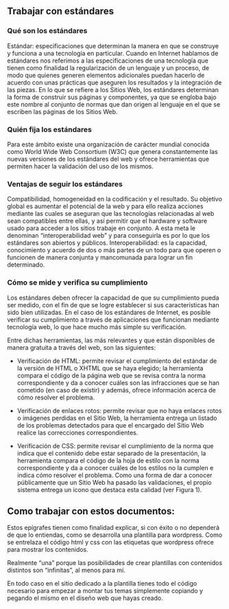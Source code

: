 ## Trabajar con estándares ##

### Qué son los estándares ###
Estándar: especificaciones que determinan la manera en que se construye y funciona a una tecnología en particular.
Cuando en Internet hablamos de estándares nos referimos a las especificaciones de una tecnología que tienen como finalidad la regularización de un lenguaje y un proceso, de modo que quienes generen elementos adicionales puedan hacerlo de acuerdo con unas prácticas que aseguren los resultados y la integración de las piezas.
En lo que se refiere a los Sitios Web, los estándares determinan la forma de construir sus páginas y componentes, ya que se engloba bajo este nombre al conjunto de normas que dan origen al lenguaje en el que se escriben las páginas de los Sitios Web.

### Quién fija los estándares ###
Para este ámbito existe una organización de carácter mundial conocida como World Wide Web Consortium (W3C) que genera constantemente las nuevas versiones de los estándares del web y ofrece herramientas que permiten hacer la validación del uso de los mismos.

### Ventajas de seguir los estándares ###
Compatibilidad, homogeneidad en la codificación y el resultado.
Su objetivo global es aumentar el potencial de la web y para ello realiza acciones mediante las cuales se aseguran que las tecnologías relacionadas al web sean compatibles entre ellas, y así permitir que el hardware y software usado para acceder a los sitios trabaje en conjunto. A esta meta le denominan “interoperabilidad web” y para conseguirla es por lo que los estándares son abiertos y públicos.
Interoperabilidad: es la capacidad, conocimiento y acuerdo de dos o más partes de un todo para que operen o funcionen de manera conjunta y mancomunada para lograr un fin determinado.

### Cómo se mide y verifica su cumplimiento ###
Los estándares deben ofrecer la capacidad de que su cumplimiento pueda ser medido, con el fin de que se logre establecer si sus características han sido bien utilizadas. En el caso de los estándares de Internet, es posible verificar su cumplimiento a través de aplicaciones que funcionan mediante tecnología web, lo que hace mucho más simple su verificación.

Entre dichas herramientas, las más relevantes y que están disponibles de manera gratuita a través del web, son las siguientes:

- Verificación de HTML: permite revisar el cumplimiento del estándar de la versión de HTML o XHTML que se haya elegido; la herramienta compara el código de la página web que se revisa contra la norma correspondiente y da a conocer cuáles son las infracciones que se han cometido (en caso de existir) y además, ofrece información acerca de cómo resolver el problema.

- Verificación de enlaces rotos: permite revisar que no haya enlaces rotos o imágenes perdidas en el Sitio Web, la herramienta entrega un listado de los problemas detectados para que el encargado del Sitio Web realice las correcciones correspondientes.

- Verificación de CSS: permite revisar el cumplimiento de la norma que indica que el contenido debe estar separado de la presentación, la herramienta compara el código de la hoja de estilo con la norma correspondiente y da a conocer cuáles de los estilos no la cumplen e indica cómo resolver el problema.
Como una forma de dar a conocer públicamente que un Sitio Web ha pasado las validaciones, el propio sistema entrega un icono que destaca esta calidad (ver Figura 1).

## Como trabajar con estos documentos: ##
Estos epígrafes tienen como finalidad explicar, si con éxito o no dependerá de que lo entiendas, como se desarrolla una plantilla para wordpress. Como se entrelaza el código html y css con las etiquetas que wordpress ofrece para mostrar los contenidos.

Realmente “una” porque las posibilidades de crear plantillas con contenidos distintos son “infinitas”, al menos para mí.

En todo caso en el sitio dedicado a la plantilla tienes todo el código necesario para empezar a montar tus temas simplemente copiando y pegando el mismo en el diseño web que hayas creado.